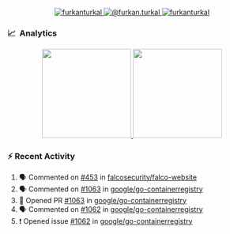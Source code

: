 <p align="center">
  <a href="https://linkedin.com/in/furkanturkal" target="blank">
    <img src="https://img.shields.io/badge/linkedin-%230077B5.svg?&style=for-the-badge&logo=linkedin&logoColor=white" alt="furkanturkal" />
  </a>
  <a href="https://medium.com/@furkan.turkal" target="blank">
    <img src="https://img.shields.io/badge/medium-%2312100E.svg?&style=for-the-badge&logo=medium&logoColor=white" alt="@furkan.turkal" />
  </a>
  <a href="https://twitter.com/furkanturkaI" target="blank">
    <img src="https://img.shields.io/badge/Twitter-1DA1F2?style=for-the-badge&logo=twitter&logoColor=white" alt="furkanturkaI" />
  </a>
</p>

### 📈 &nbsp;Analytics

<p align="center">
  <a href="https://github.com/bufgix">
    <img height="180em" src="https://github-readme-stats-eight-theta.vercel.app/api?username=Dentrax&show_icons=true&theme=algolia&include_all_commits=true&count_private=true&line_height=26"/>
    <img height="180em" src="https://github-readme-stats-eight-theta.vercel.app/api/top-langs/?username=Dentrax&layout=compact&langs_count=8&theme=algolia&line_height=26"/>
  </a>
</p>

### :zap: Recent Activity

<!--START_SECTION:activity-->
1. 🗣 Commented on [#453](https://github.com/falcosecurity/falco-website/issues/453) in [falcosecurity/falco-website](https://github.com/falcosecurity/falco-website)
2. 🗣 Commented on [#1063](https://github.com/google/go-containerregistry/issues/1063) in [google/go-containerregistry](https://github.com/google/go-containerregistry)
3. 💪 Opened PR [#1063](https://github.com/google/go-containerregistry/pull/1063) in [google/go-containerregistry](https://github.com/google/go-containerregistry)
4. 🗣 Commented on [#1062](https://github.com/google/go-containerregistry/issues/1062) in [google/go-containerregistry](https://github.com/google/go-containerregistry)
5. ❗️ Opened issue [#1062](https://github.com/google/go-containerregistry/issues/1062) in [google/go-containerregistry](https://github.com/google/go-containerregistry)
<!--END_SECTION:activity-->
